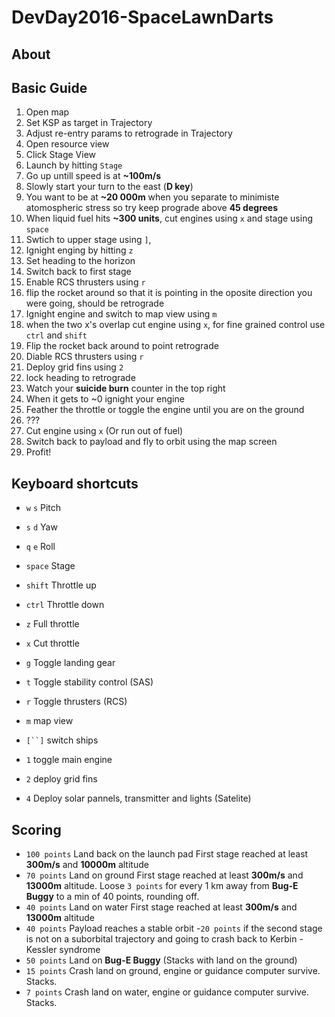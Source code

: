 # DevDay2016-SpaceLawnDarts

## About

## Basic Guide
1. Open map
1. Set KSP as target in Trajectory
1. Adjust re-entry params to retrograde in Trajectory
1. Open resource view
1. Click Stage View
1. Launch by hitting `Stage`
1. Go up untill speed is at **~100m/s**
1. Slowly start your turn to the east (**D key**)
1. You want to be at **~20 000m** when you separate to minimiste atomospheric stress so try keep prograde above **45 degrees**
1. When liquid fuel hits **~300 units**, cut engines using `x` and stage using `space`
2. Swtich to upper stage using `]`, 
3. Ignight enging by hitting `z` 
4. Set heading to the horizon
3. Switch back to first stage
4. Enable RCS thrusters using `r`
5. flip the rocket around so that it is pointing in the oposite direction you were going, should be retrograde
6. Ignight engine and switch to map view using `m`
7. when the two x's overlap cut engine using `x`, for fine grained control use `ctrl` and `shift`
8. Flip the rocket back around to point retrograde
9. Diable RCS thrusters using `r`
10. Deploy grid fins using `2`
11. lock heading to retrograde
12. Watch your **suicide burn** counter in the top right
13. When it gets to ~0 ignight your engine
14. Feather the throttle or toggle the engine until you are on the ground
15. ???
16. Cut engine using `x` (Or run out of fuel)
17. Switch back to payload and fly to orbit using the map screen
18. Profit!


## Keyboard shortcuts
- `w` `s` Pitch
- `s` `d` Yaw
- `q` `e` Roll

- `space` Stage
- `shift` Throttle up
- `ctrl` Throttle down
- `z` Full throttle
- `x` Cut throttle

- `g` Toggle landing gear
- `t` Toggle stability control (SAS)
- `r` Toggle thrusters (RCS)
- `m` map view

- `[``]` switch ships
 
- `1` toggle main engine
- `2` deploy grid fins
 
- `4` Deploy solar pannels, transmitter and lights (Satelite)

## Scoring

- `100 points` Land back on the launch pad First stage reached at least **300m/s** and **10000m** altitude 
- `70 points` Land on ground First stage reached at least **300m/s** and **13000m** altitude. Loose `3 points` for every 1 km away from **Bug-E Buggy** to a min of 40 points, rounding off.
- `40 points` Land on water First stage reached at least **300m/s** and **13000m** altitude
- `40 points` Payload reaches a stable orbit -`20 points` if the second stage is not on a suborbital trajectory and going to crash back to Kerbin - Kessler syndrome
- `50 points` Land on **Bug-E Buggy** (Stacks with land on the ground)
- `15 points` Crash land on ground, engine or guidance computer survive. Stacks.
- `7 points` Crash land on water, engine or guidance computer survive. Stacks.